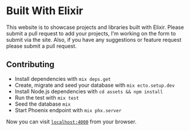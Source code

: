# Built With Elixir
This website is to showcase projects and libraries built with Elixir. Please submit a pull request to add your projects, I'm working on the form to submit via the site. Also, if you have any suggestions or feature request please submit a pull request. 

## Contributing

  * Install dependencies with `mix deps.get`
  * Create, migrate and seed your database with `mix ecto.setup.dev`
  * Install Node.js dependencies with `cd assets && npm install`
  * Run the test with `mix test`
  * Seed the database `mix `
  * Start Phoenix endpoint with `mix phx.server`

Now you can visit [`localhost:4000`](http://localhost:4000) from your browser.

